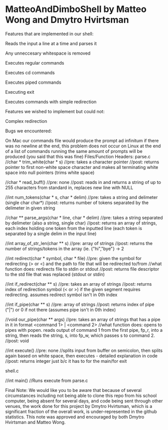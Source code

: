 # MatteoAndDimboShell by Matteo Wong and Dmytro Hvirtsman

Features that are implemented in our shell:


  Reads the input a line at a time and parses it
  
  Any unneccesary whitespace is removed
  
  Executes regular commands
  
  Executes cd commands
  
  Executes piped commands
  
  Executing exit
  
  Executes commands with simple redirection
	
	
Features we wished to implement but could not:

  Complex redirection
	
Bugs we encountered:

  On Mac our commands file would produce the prompt ad infinitum if there was no newline at the end, this problem does not occur on Linux
  at the end of a list of commands running the same amount of prompts will be produced (you said that this was fine)
Files/Function Headers:
  parse.c
  //char * trim_white(char * s)
  //pre: takes a character pointer
  //post: returns pointer to first non-white space character and makes all terminating white space into null pointers (trims white  space)

  //char * read_buff()
  //pre: none
  //post: reads in and returns a string of up to 255 characters from standard in, replaces new line with NULL

  //int num_tokens(char * s, char * delim)
  //pre: takes a string and delimeter (single char char*)
  //post: returns number of tokens separated by the delimeter in given string

  //char ** parse_args(char * line, char * delim)
  //pre: takes a string separated by delimeter (also a string, single char)
  //post: returns an array of strings, each index holding one token from the inputted line (each token is separated by a single   delim in the input line)
  
  //int array_of_str_len(char ** s)
  //pre: array of strings
  //post: returns the number of strings/tokens in the array (ie. {"hi","bye"} -> 2
  
  //int redirect(char * symbol, char * file)
  //pre: given the symbol for redirecting (> or <) and the path to file that will be redirected to/from
  //what function does: redirects file to stdin or stdout
  //post: returns file descriptor to the std file that was replaced (stdout or stdin)
  
  //int if_redirect(char ** s)
  //pre: takes an array of strings
  //post: returns index of redirection symbol (< or >) if the given segment requires redirecting. assumes redirect symbol isn't in 0th index
  
  //int if_pipe(char ** s)
  //pre: array of strings
  //post: returns index of pipe ("|") or 0 if not there (assumes pipe isn't in 0th index)
  
  //void our_pipe(char ** args)
  //pre: takes an array of strings that has a pipe in it in format <command 1> | <command 2>
  //what function does: opens to pipes with popen. reads output of command 1 from the first pipe, fp_r, into a string, then reads   the string, s,  into fp_w, which passes s to command 2. 
  //post: void
  
  //int execute()
  //pre: none
  //splits input from buffer on semicolon, then splits again based on white space, then executes - detailed explanation in code
  //post: returns integer just b/c it has to for the main/for exit
  
  shell.c
  
  //int main()
  //Runs execute from parse.c
  
Final Note:
  We would like you to be aware that because of several circumstances including not being able to clone this repo from his school computer, being absent for several days, and code being sent through other venues, the work done for this project by Dmytro Hvirtsman, which is a significant fraction of the overall work, is under-represented in the github statistics. This note was approved and encouraged by both Dmytro Hvirtsman and Matteo Wong.
  
